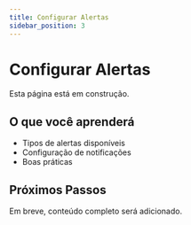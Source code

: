 ```yaml
---
title: Configurar Alertas
sidebar_position: 3
---
```


# Configurar Alertas

Esta página está em construção.

## O que você aprenderá

- Tipos de alertas disponíveis
- Configuração de notificações
- Boas práticas

## Próximos Passos

Em breve, conteúdo completo será adicionado. 
